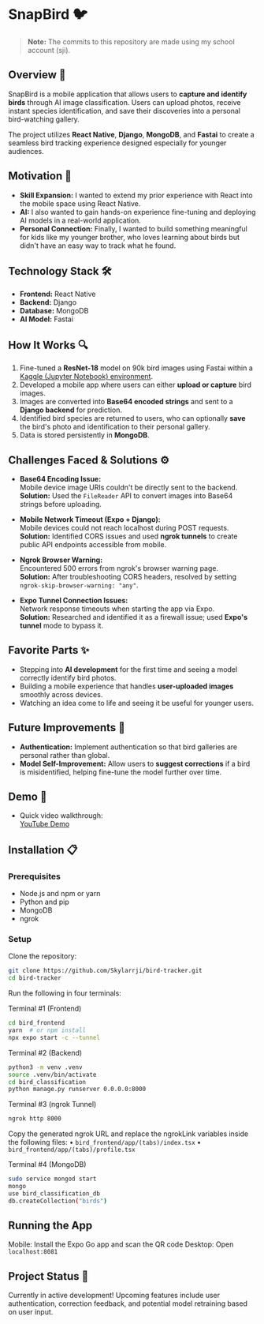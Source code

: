 # SnapBird 🐦

> **Note:** The commits to this repository are made using my school account (sji).

## Overview 📝
SnapBird is a mobile application that allows users to **capture and identify birds** through AI image classification. Users can upload photos, receive instant species identification, and save their discoveries into a personal bird-watching gallery.

The project utilizes **React Native**, **Django**, **MongoDB**, and **Fastai** to create a seamless bird tracking experience designed especially for younger audiences.

## Motivation 🚀
- **Skill Expansion:** I wanted to extend my prior experience with React into the mobile space using React Native.
- **AI:** I also wanted to gain hands-on experience fine-tuning and deploying AI models in a real-world application.
- **Personal Connection:** Finally, I wanted to build something meaningful for kids like my younger brother, who loves learning about birds but didn't have an easy way to track what he found.

## Technology Stack 🛠️
- **Frontend:** React Native
- **Backend:** Django
- **Database:** MongoDB 
- **AI Model:** Fastai 

## How It Works 🔍
1. Fine-tuned a **ResNet-18** model on 90k bird images using Fastai within a [Kaggle (Jupyter Notebook) environment](https://www.kaggle.com/code/skylarji/bird-species-classifier).
2. Developed a mobile app where users can either **upload or capture** bird images.
3. Images are converted into **Base64 encoded strings** and sent to a **Django backend** for prediction.
4. Identified bird species are returned to users, who can optionally **save** the bird's photo and identification to their personal gallery.
5. Data is stored persistently in **MongoDB**.

## Challenges Faced & Solutions ⚙️
- **Base64 Encoding Issue:**  
  Mobile device image URIs couldn't be directly sent to the backend.  
  **Solution:** Used the `FileReader` API to convert images into Base64 strings before uploading.

- **Mobile Network Timeout (Expo + Django):**  
  Mobile devices could not reach localhost during POST requests.  
  **Solution:** Identified CORS issues and used **ngrok tunnels** to create public API endpoints accessible from mobile.

- **Ngrok Browser Warning:**  
  Encountered 500 errors from ngrok's browser warning page.  
  **Solution:** After troubleshooting CORS headers, resolved by setting `ngrok-skip-browser-warning: "any"`.

- **Expo Tunnel Connection Issues:**  
  Network response timeouts when starting the app via Expo.  
  **Solution:** Researched and identified it as a firewall issue; used **Expo's tunnel** mode to bypass it.

## Favorite Parts ✨
- Stepping into **AI development** for the first time and seeing a model correctly identify bird photos.
- Building a mobile experience that handles **user-uploaded images** smoothly across devices.
- Watching an idea come to life and seeing it be useful for younger users.

## Future Improvements 🔧
- **Authentication:** Implement authentication so that bird galleries are personal rather than global.
- **Model Self-Improvement:** Allow users to **suggest corrections** if a bird is misidentified, helping fine-tune the model further over time.

## Demo 📱
- Quick video walkthrough:  
  [YouTube Demo](https://youtu.be/g-3ZH1iJDhc)

## Installation 📋

### Prerequisites
- Node.js and npm or yarn
- Python and pip
- MongoDB
- ngrok

### Setup

Clone the repository:
```bash
git clone https://github.com/Skylarrji/bird-tracker.git
cd bird-tracker
```

Run the following in four terminals:

Terminal #1 (Frontend)
```bash
cd bird_frontend
yarn  # or npm install
npx expo start -c --tunnel
```

Terminal #2 (Backend)
```bash
python3 -m venv .venv
source .venv/bin/activate
cd bird_classification
python manage.py runserver 0.0.0.0:8000
```

Terminal #3 (ngrok Tunnel)
```bash
ngrok http 8000
```

Copy the generated ngrok URL and replace the ngrokLink variables inside the following files:
	•	`bird_frontend/app/(tabs)/index.tsx`
	•	`bird_frontend/app/(tabs)/profile.tsx`

 Terminal #4 (MongoDB)
 ```bash
sudo service mongod start
mongo
use bird_classification_db
db.createCollection("birds")
 ```

## Running the App
Mobile: Install the Expo Go app and scan the QR code
Desktop: Open `localhost:8081`

## Project Status 🚧
Currently in active development!
Upcoming features include user authentication, correction feedback, and potential model retraining based on user input.

